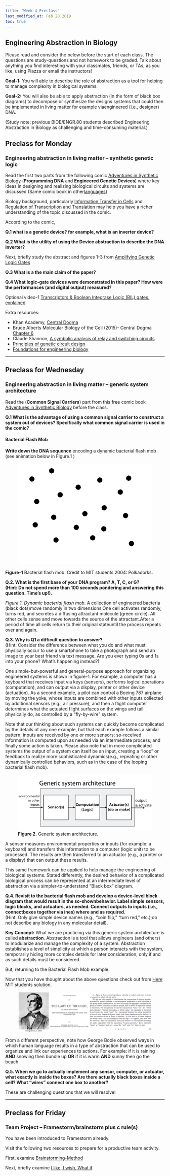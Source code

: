 ```yaml
---
title: "Week 4 Preclass"
last_modified_at: Feb.20.2019
toc: true
---
```

## Engineering Abstraction in Biology

Please read and consider the below before the start of each class. The questions are study-questions and not homework to be graded. Talk about anything you find interesting with your classmates, friends, or TAs, as you like, using Piazza or email the instructors!

**Goal-1:** You will able to describe the role of abstraction as a tool for helping 
to manage complexity in biological systems.

**Goal-2:** You will also be able to apply abstraction (in the form of black box diagrams) to decompose 
or synthesize the designs systems that could then be implemented in living matter for example viaengineered 
(i.e., designer) DNA.

(Study note: previous BIOE/ENGR.80 students described Engineering Abstraction in Biology as challenging and time-consuming material.)

## Preclass for Monday

### Engineering abstraction in living matter – synthetic genetic logic

Read the first two parts from the following comic [Adventures in Synthetic Biology](http://web.mit.edu/endy/www/scraps/comic/AiSB.vol1.pdf) (**Programming DNA** and **Engineered Genetic Devices**)  where key ideas in designing and realizing biological circuits and systems are discussed
(Same comic book in other[languages](https://openwetware.org/wiki/Adventures))

Biology background, particularly  [Information Transfer in Cells](https://www.nature.com/scitable/ebooks/cntNm-14749010/122996756/) and [Regulation of Transcription and Translation](https://www.nature.com/scitable/ebooks/cntNm-14749010/122996928/) may help you have a richer understanding of the topic discussed in the comic. 

According to the comic,

**Q.1  what is a genetic device? for example, what is an inverter device?** 

**Q.2  What is the utility of using the Device abstraction to describe the DNA inverter?**

Next, briefly study the abstract and figures 1-3 from [Amplifying Genetic Logic Gates](https://science.sciencemag.org/content/340/6132/599/tab-pdf)

**Q.3  What is a the main claim of the paper?** 

**Q.4  What logic-gate devices were demonstrated in this paper?  How were the performances (and digital output) measured?**

Optional video-1 [Transcriptors & Boolean Integrase Logic (BIL) gates, explained](https://www.youtube.com/watch?v=ahYZBeP_r5U&t)

Extra resources:

- Khan Academy, [Central Dogma](https://www.khanacademy.org/science/biology/gene-expression-central-dogma)
- Bruce Alberts Molecular Biology of the Cell (2015)- Central Dogma  [Chapter 6](https://www.ncbi.nlm.nih.gov/books/NBK21054/) 
- Claude Shannon, [A symbolic analysis of relay and switching circuits](https://dspace.mit.edu/handle/1721.1/11173)
- [Principles of genetic circuit design](https://www.nature.com/articles/nmeth.2926)
- [Foundations for engineering biology](https://www.nature.com/articles/nature04342)

_______________________________________________

## Preclass for Wednesday

### Engineering abstraction in living matter – generic system architecture

Read the (**Common Signal Carriers**) part from this free comic book [Adventures in Synthetic Biology](https://openwetware.org/wiki/Adventures) before the class. 

**Q.1  What is the advantage of using a  common signal carrier to construct a system out of devices?  Specifically what common signal carrier is used in the comic?**

#### Bacterial Flash Mob

**Write down the DNA sequence** encoding a dynamic bacterial flash mob (see animation below in Figure.1 )

<figure>
<a href="/assets/images/w3_IEcolibratorMovie.gif"><img src="/assets/images/w3_IEcolibratorMovie.gif"></a>
</figure> 

**Figure-1** Bacterial flash mob. Credit to MIT students 2004: Polkadorks. 

**Q.2. What is the first base of your DNA program?  A, T, C, or G?  
(Hint: Do not spend more than 100 seconds pondering and answering this question.  Time’s up!).**  

*Figure 1.  Dynamic bacterial flash mob.* 
A collection of engineered bacteria (black dots)move randomly in two dimensions.One cell activates randomly, turns red, and secretes a diffusing attractant molecule (green circle). All other cells sense and move towards the source of the attractant.After a period of time all cells return to their original stateuntil the process repeats over and again.

**Q.3. Why is Q1 a difficult question to answer?**   
(Hint: Consider the difference between what you do and what must physically occur to use a smartphone to take a photograph and send an image to your best friend via text message.  Are you ever typing 0s and 1s into your phone?  What’s happening instead?)

One simple-but-powerful and general-purpose approach for organizing engineered systems is shown in figure-1.  For example, a computer has a keyboard that receives input via keys (sensors), performs logical operations (computation), and can output via a display, printer or other device (actuation).  As a second example, a pilot can control a Boeing 787 airplane by moving the yoke, whose inputs are combined with other inputs collected by additional sensors (e.g., air pressure), and then a flight computer determines what the actuated flight surfaces on the wings and tail physically do, as controlled by a “fly-by-wire” system.

Note that our thinking about such systems can quickly become complicated by the details of any one example, but that each example follows a similar pattern; inputs are received by one or more sensors; so-received information is computed upon as needed via an intermediate process; and finally some action is taken.  Please also note that in more complicated systems the output of a system can itself be an input, creating a “loop” or feedback to realize more sophisticated dynamics(e.g., repeating or other dynamically controlled behaviors, such as in the case of the looping bacterial flash mob).

<figure>
<a href="/assets/images/generic system arch.png"><img src="/assets/images/generic system arch.png"></a>
<figcaption><b>Figure 2</b>. Generic system architecture.</figcaption>
</figure>

A sensor measures environmental properties or inputs  (for example: a keyboard) and transfers this information to a computer (logic unit) to be processed. The results are then transferred to an actuator (e.g., a printer or a display) that can output these results.

This same framework can be applied to help manage the engineering of biological systems. Stated differently, the desired behavior of a complicated biological process can be represented at an intermediate level of abstraction via a simpler-to-understand  “Black box” diagram.

**Q.4. Revisit to the bacterial flash mob and develop a device-level block diagram that would result in the so-shownbehavior.  Label simple sensors, logic blocks, and actuators, as needed.  Connect outputs to inputs (i.e., connectboxes together via ines) where and as required.**  
(Hint: Only give simple device names (e.g., “coin flip,” “turn red,” etc.);do not describe any biology in any molecular detail).

**Key Concept:** What we are practicing via this generic system architecture is called **abstraction**. 
Abstraction is a tool that allows engineers (and others) to modularize and manage the complexity of a system. Abstraction establishes a level of simplicity at which a person interacts with the system, temporarily hiding more complex details for later consideration, only if and as such details must be considered.  

But, returning to the Bacterial Flash Mob example.

Now that you have thought about the above questions check out from [Here](https://2006.igem.org/wiki/index.php/IAP2004:Polkadorks)  MIT students solution. 

<figure>
<a href="/assets/images/w6pc_the laws of thought.png"><img src="/assets/images/w6pc_the laws of thought.png"></a>
</figure>

From a different perspective, note how George Boole observed ways in which human language results in a type of abstraction that can be used to organize and link our experiences to actions.  For example: if it is raining **AND** snowing then bundle up **OR** if it is warm **AND** sunny then go the beach.

**Q.5. When we go to actually implement any sensor, computer, or actuator, what exactly is inside the boxes?  Are there actually black boxes inside a cell?  What “wires” connect one box to another?**

These are challenging questions that we will resolve!

______________________________________________________

##  Preclass for Friday
### Team Project – Framestorm/brainstorm plus c rule(s)

You have been introduced to Framestorm already.  

Visit the following two resources to prepare for a productive team activity.

First, examine [Brainstorming-Method](https://dschool-old.stanford.edu/sandbox/groups/dstudio/wiki/2fced/attachments/660d8/Brainstorming-Method.pdf?sessionID=d07c198d92501ebb3eee4ff3da193b387130fcbf)

Next, briefly examine [I like, I wish, What if](https://dschool-old.stanford.edu/wp-content/themes/dschool/method-cards/i-like-i-wish-what-if.pdf).  
